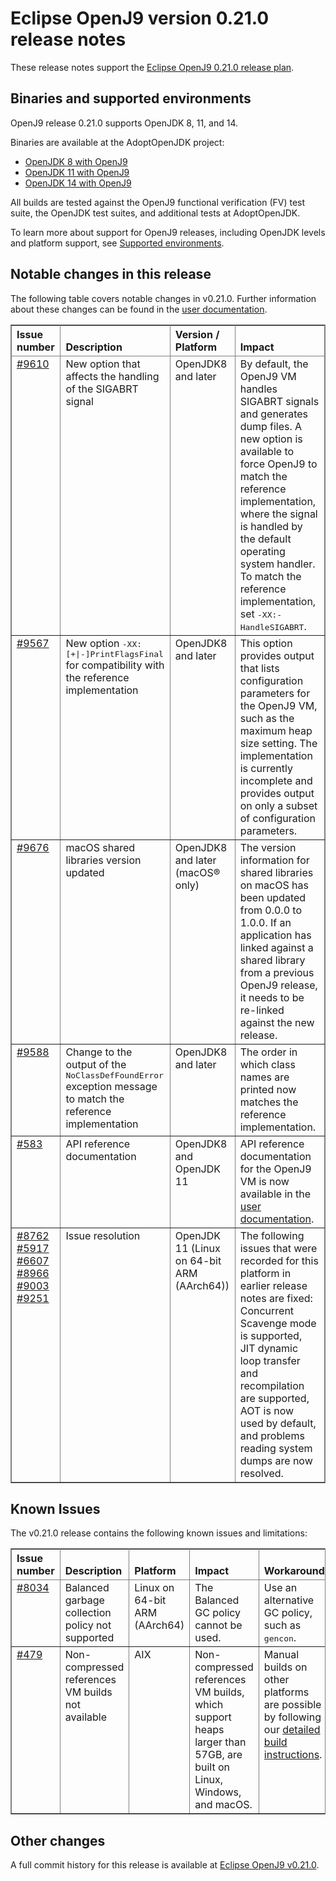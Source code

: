 <!--
* Copyright (c) 2020, 2021 IBM Corp. and others
*
* This program and the accompanying materials are made
* available under the terms of the Eclipse Public License 2.0
* which accompanies this distribution and is available at
* https://www.eclipse.org/legal/epl-2.0/ or the Apache
* License, Version 2.0 which accompanies this distribution and
* is available at https://www.apache.org/licenses/LICENSE-2.0.
*
* This Source Code may also be made available under the
* following Secondary Licenses when the conditions for such
* availability set forth in the Eclipse Public License, v. 2.0
* are satisfied: GNU General Public License, version 2 with
* the GNU Classpath Exception [1] and GNU General Public
* License, version 2 with the OpenJDK Assembly Exception [2].
*
* [1] https://www.gnu.org/software/classpath/license.html
* [2] http://openjdk.java.net/legal/assembly-exception.html
*
* SPDX-License-Identifier: EPL-2.0 OR Apache-2.0 OR GPL-2.0 WITH
* Classpath-exception-2.0 OR LicenseRef-GPL-2.0 WITH Assembly-exception
-->

# Eclipse OpenJ9 version 0.21.0 release notes

These release notes support the [Eclipse OpenJ9 0.21.0 release plan](https://projects.eclipse.org/projects/technology.openj9/releases/0.21.0/plan).

## Binaries and supported environments

OpenJ9 release 0.21.0 supports OpenJDK 8, 11, and 14.

Binaries are available at the AdoptOpenJDK project:

- [OpenJDK 8 with OpenJ9](https://adoptopenjdk.net/archive.html?variant=openjdk8&jvmVariant=openj9)
- [OpenJDK 11 with OpenJ9](https://adoptopenjdk.net/archive.html?variant=openjdk11&jvmVariant=openj9)
- [OpenJDK 14 with OpenJ9](https://adoptopenjdk.net/archive.html?variant=openjdk14&jvmVariant=openj9)

All builds are tested against the OpenJ9 functional verification (FV) test suite, the OpenJDK test suites, and additional tests at AdoptOpenJDK.

To learn more about support for OpenJ9 releases, including OpenJDK levels and platform support, see [Supported environments](https://eclipse.org/openj9/docs/openj9_support/index.html).


## Notable changes in this release

The following table covers notable changes in v0.21.0. Further information about these changes can be found in the [user documentation](https://www.eclipse.org/openj9/docs/version0.21/).

<table cellpadding="4" cellspacing="0" summary="" width="100%" rules="all" frame="border" border="1"><thead align="left">
<tr valign="bottom">
<th valign="bottom">Issue number</th>
<th valign="bottom">Description</th>
<th valign="bottom">Version / Platform</th>
<th valign="bottom">Impact</th>
</tr>
</thead>
<tbody>

<tr><td valign="top"><a href="https://github.com/eclipse-openj9/openj9/pull/9610">#9610</a></td>
<td valign="top">New option that affects the handling of the SIGABRT signal</td>
<td valign="top">OpenJDK8 and later</td>
<td valign="top">By default, the OpenJ9 VM handles SIGABRT signals and generates dump files. A new option is available to force OpenJ9 to match the
reference implementation, where the signal is handled by the default operating system handler. To match the reference implementation, set <tt>-XX:-HandleSIGABRT</tt>.</td>
</tr>

<tr><td valign="top"><a href="https://github.com/eclipse-openj9/openj9/pull/9567">#9567</a></td>
<td valign="top">New option <tt>-XX:[+|-]PrintFlagsFinal</tt> for compatibility with the reference implementation</td>
<td valign="top">OpenJDK8 and later</td>
<td valign="top">This option provides output that lists configuration parameters for the OpenJ9 VM, such as the maximum heap size setting. The
implementation is currently incomplete and provides output on only a subset of configuration parameters.</td>
</tr>

<tr><td valign="top"><a href="https://github.com/eclipse-openj9/openj9/pull/9676">#9676</a></td>
<td valign="top">macOS shared libraries version updated</td>
<td valign="top">OpenJDK8 and later (macOS&reg; only)</td>
<td valign="top">The version information for shared libraries on macOS has been updated from 0.0.0 to 1.0.0. If an application has linked against a shared library from a previous OpenJ9 release, it needs to be re-linked against the new release.</td>
</tr>

<tr><td valign="top"><a href="https://github.com/eclipse-openj9/openj9/pull/9588">#9588</a></td>
<td valign="top">Change to the output of the <tt>NoClassDefFoundError</tt> exception message to match the reference implementation</td>
<td valign="top">OpenJDK8 and later</td>
<td valign="top">The order in which class names are printed now matches the reference implementation.</td>
</tr>

<tr><td valign="top"><a href="https://github.com/eclipse-openj9/openj9-docs/pull/583">#583</a></td>
<td valign="top">API reference documentation</td>
<td valign="top">OpenJDK8 and OpenJDK 11</td>
<td valign="top">API reference documentation for the OpenJ9 VM is now available in the <a href="https://www.eclipse.org/openj9/docs/api-overview/">user documentation</a>.</td>
</tr>

<tr><td valign="top"><a href="https://github.com/eclipse-openj9/openj9/issues/8762">#8762</a> <a href="https://github.com/eclipse-openj9/openj9/issues/5917">#5917</a> <a href="https://github.com/eclipse-openj9/openj9/issues/6607">#6607</a> <a href="https://github.com/eclipse-openj9/openj9/issues/8966">#8966</a> <a href="https://github.com/eclipse-openj9/openj9/issues/9003">#9003</a> <a href="https://github.com/eclipse-openj9/openj9/issues/9251">#9251</a></td>
<td valign="top">Issue resolution</td>
<td valign="top">OpenJDK 11 (Linux on 64-bit ARM (AArch64))</td>
<td valign="top">The following issues that were recorded for this platform in earlier release notes are fixed: Concurrent Scavenge mode is supported,
JIT dynamic loop transfer and recompilation are supported, AOT is now used by default, and problems reading system dumps are now resolved.</td>
</tr>

</table>


## Known Issues

The v0.21.0 release contains the following known issues and limitations:

<table cellpadding="4" cellspacing="0" summary="" width="100%" rules="all" frame="border" border="1">
<thead align="left">
<tr valign="bottom">
<th valign="bottom">Issue number</th>
<th valign="bottom">Description</th>
<th valign="bottom">Platform</th>
<th valign="bottom">Impact</th>
<th valign="bottom">Workaround</th>
</tr>
</thead>
<tbody>

<tr><td valign="top"><a href="https://github.com/eclipse-openj9/openj9/issues/8034">#8034</a></td>
<td valign="top">Balanced garbage collection policy not supported</td>
<td valign="top">Linux on 64-bit ARM (AArch64)</td>
<td valign="top">The Balanced GC policy cannot be used. </td>
<td valign="top">Use an alternative GC policy, such as <tt>gencon</tt>.</td>
</tr>

<tr><td valign="top"><a href="https://github.com/eclipse-openj9/openj9/issues/479">#479</a></td>
<td valign="top">Non-compressed references VM builds not available</td>
<td valign="top">AIX</td>
<td valign="top">Non-compressed references VM builds, which support heaps larger than 57GB, are built on Linux, Windows, and macOS. </td>
<td valign="top">Manual builds on other platforms are possible by following our <a href="https://github.com/eclipse-openj9/openj9/blob/master/buildenv/Build_Instructions_V8.md">detailed build instructions</a>.</td>
</tr>

</tbody>
</table>


## Other changes

A full commit history for this release is available at [Eclipse OpenJ9 v0.21.0](https://github.com/eclipse-openj9/openj9/releases/tag/openj9-0.21.0).
